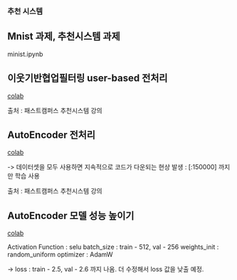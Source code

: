 ### 추천 시스템

## Mnist 과제, 추천시스템 과제

minist.ipynb

## 이웃기반협업필터링 user-based 전처리

[colab](https://colab.research.google.com/drive/1vcmmQnZaVIlgyVhPd8FZVhlR-ddo-POe?usp=sharing)

출처 : 패스트캠퍼스 추천시스템 강의

## AutoEncoder 전처리

[colab](https://colab.research.google.com/drive/1OhBYhL87IDmeNQN_o1eewqIZY1C5K6Fp?usp=sharing)

-> 데이터셋을 모두 사용하면 지속적으로 코드가 다운되는 현상 발생 : [:150000] 까지만 학습 사용

출처 : 패스트캠퍼스 추천시스템 강의

## AutoEncoder 모델 성능 높이기

[colab](https://colab.research.google.com/drive/1OhBYhL87IDmeNQN_o1eewqIZY1C5K6Fp?usp=sharing)

Activation Function : selu
batch_size : train - 512, val - 256
weights_init : random_uniform
optimizer : AdamW

-> loss : train - 2.5, val - 2.6 까지 나옴. 더 수정해서 loss 값을 낮출 예정.
